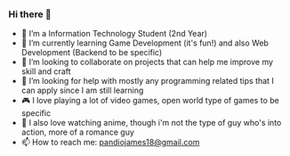 ### Hi there 👋

- 🔭 I’m a Information Technology Student (2nd Year) 
- 🌱 I’m currently learning Game Development (it's fun!) and also Web Development (Backend to be specific)
- 👯 I’m looking to collaborate on projects that can help me improve my skill and craft
- 🤔 I’m looking for help with mostly any programming related tips that I can apply since I am still learning
- 🎮 I love playing a lot of video games, open world type of games to be specific
- 🎥 I also love watching anime, though i'm not the type of guy who's into action, more of a romance guy
- 📫 How to reach me: pandiojames18@gmail.com
<!--
**OneMapleLeaf/OneMapleLeaf** is a ✨ _special_ ✨ repository because its `README.md` (this file) appears on your GitHub profile.

Here are some ideas to get you started:

- 🔭 I’m a BSIT Student from Philippines
- 🌱 I’m currently learning Game Development (it's fun!) and also Web Development (Backend to be specific)
- 👯 I’m looking to collaborate on projects that can help me improve my skill and craft
- 🤔 I’m looking for help with mostly any programming related tips that I can apply since I am still learning
- 📫 How to reach me: pandiojames18@gmail.com
